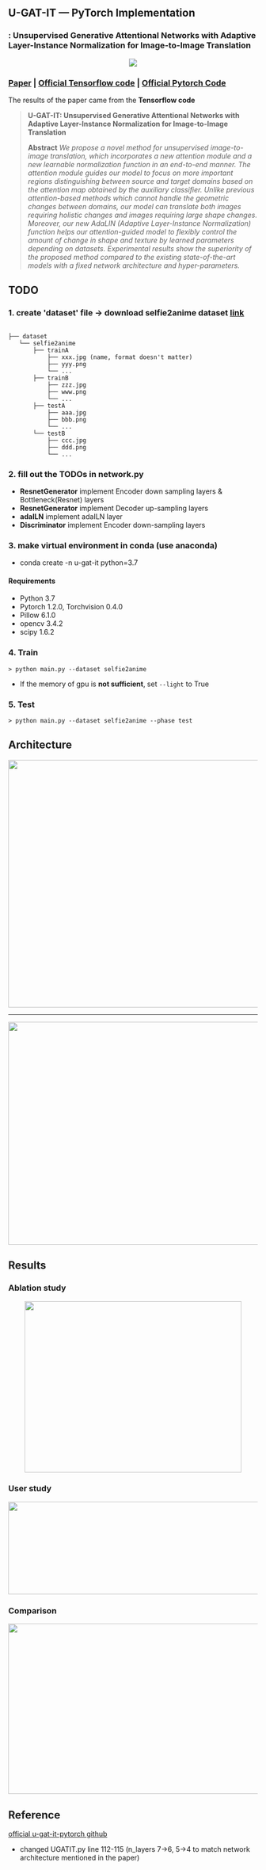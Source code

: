 ## U-GAT-IT &mdash; PyTorch Implementation
### : Unsupervised Generative Attentional Networks with Adaptive Layer-Instance Normalization for Image-to-Image Translation

<div align="center">
  <img src="./assets/teaser.png">
</div>

### [Paper](https://arxiv.org/abs/1907.10830) | [Official Tensorflow code](https://github.com/taki0112/UGATIT) | [Official Pytorch Code ](https://github.com/znxlwm/UGATIT-pytorch.git)
The results of the paper came from the **Tensorflow code**


> **U-GAT-IT: Unsupervised Generative Attentional Networks with Adaptive Layer-Instance Normalization for Image-to-Image Translation**<br>
>
> **Abstract** *We propose a novel method for unsupervised image-to-image translation, which incorporates a new attention module and a new learnable normalization function in an end-to-end manner. The attention module guides our model to focus on more important regions distinguishing between source and target domains based on the attention map obtained by the auxiliary classifier. Unlike previous attention-based methods which cannot handle the geometric changes between domains, our model can translate both images requiring holistic changes and images requiring large shape changes. Moreover, our new AdaLIN (Adaptive Layer-Instance Normalization) function helps our attention-guided model to flexibly control the amount of change in shape and texture by learned parameters depending on datasets. Experimental results show the superiority of the proposed method compared to the existing state-of-the-art models with a fixed network architecture and hyper-parameters.*

## TODO

### 1. create 'dataset' file -> download selfie2anime dataset  [link]( https://drive.google.com/file/d/1xOWj1UVgp6NKMT3HbPhBbtq2A4EDkghF/view )

```

├── dataset
   └── selfie2anime
       ├── trainA
           ├── xxx.jpg (name, format doesn't matter)
           ├── yyy.png
           └── ...
       ├── trainB
           ├── zzz.jpg
           ├── www.png
           └── ...
       ├── testA
           ├── aaa.jpg 
           ├── bbb.png
           └── ...
       └── testB
           ├── ccc.jpg 
           ├── ddd.png
           └── ...
```

### 2. fill out the TODOs in **network.py**
- **ResnetGenerator** implement Encoder down sampling layers & Bottleneck(Resnet) layers
- **ResnetGenerator** implement Decoder up-sampling layers
- **adaILN** implement adaILN layer 
- **Discriminator** implement Encoder down-sampling layers


### 3. make virtual environment in conda (use anaconda)
- conda create -n u-gat-it python=3.7

#### Requirements
- Python 3.7
- Pytorch 1.2.0, Torchvision 0.4.0
- Pillow 6.1.0
- opencv 3.4.2
- scipy 1.6.2



### 4. Train
```
> python main.py --dataset selfie2anime
```
* If the memory of gpu is **not sufficient**, set `--light` to True

### 5. Test
```
> python main.py --dataset selfie2anime --phase test
```

## Architecture
<div align="center">
  <img src = './assets/generator.png' width = '785px' height = '500px'>
</div>

---

<div align="center">
  <img src = './assets/discriminator.png' width = '785px' height = '450px'>
</div>

## Results
### Ablation study
<div align="center">
  <img src = './assets/ablation.png' width = '438px' height = '346px'>
</div>

### User study
<div align="center">
  <img src = './assets/user_study.png' width = '738px' height = '187px'>
</div>

### Comparison
<div align="center">
  <img src = './assets/kid.png' width = '787px' height = '344px'>
</div>


## Reference
[official u-gat-it-pytorch github](https://github.com/znxlwm/UGATIT-pytorch.git)
- changed UGATIT.py line 112-115 (n_layers 7->6, 5->4 to match network architecture mentioned in the paper)
